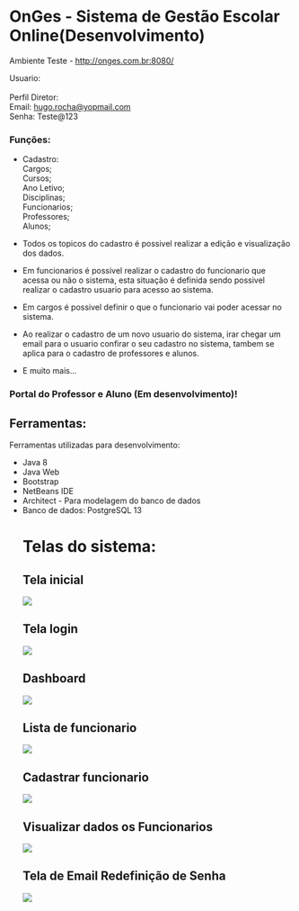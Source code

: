 # OnGes - Sistema de Gestão Escolar Online(Desenvolvimento)

Ambiente Teste - http://onges.com.br:8080/

Usuario:<br>
<br>
Perfil Diretor:<br>
Email: hugo.rocha@yopmail.com<br>
Senha: Teste@123<br>

### Funções:

- Cadastro:<br>
    Cargos;<br>
    Cursos;<br>
    Ano Letivo;<br>
    Disciplinas;<br>
    Funcionarios;<br>
    Professores;<br>
    Alunos;<br>

- Todos os topicos do cadastro é possivel realizar a edição e visualização dos dados.
- Em funcionarios é possivel realizar o cadastro do funcionario que acessa ou não o sistema, esta situação é definida sendo possivel realizar o cadastro usuario para acesso ao sistema.
- Em cargos é possivel definir o que o funcionario vai poder acessar no sistema.
- Ao realizar o cadastro de um novo usuario do sistema, irar chegar um email para o usuario confirar o seu cadastro no sistema, tambem se aplica para o cadastro de professores e alunos.
- E muito mais...

### Portal do Professor e Aluno (Em desenvolvimento)!


## Ferramentas:
<p align="justify">Ferramentas utilizadas para desenvolvimento:</p>
<ul>
<li>Java 8</li>
<li>Java Web</li>
<li>Bootstrap</li>
<li>NetBeans IDE</li>
<li>Architect - Para modelagem do banco de dados</li>
<li>Banco de dados: PostgreSQL 13</li>

# Telas do sistema:
    
## Tela inicial
![](./assets/img/icons/start.png)
    
## Tela login
![](./assets/img/icons/login.png)

## Dashboard
![](./assets/img/icons/dashboard.png)
    
## Lista de funcionario
![](./assets/img/icons/funcionary.png)
    
## Cadastrar funcionario
![](./assets/img/icons/funcionary_c.png)
    
## Visualizar dados os Funcionarios
![](./assets/img/icons/funcionary_c.png)
    
## Tela de Email Redefinição de Senha
![](./assets/img/icons/IMG_0175.PNG)
